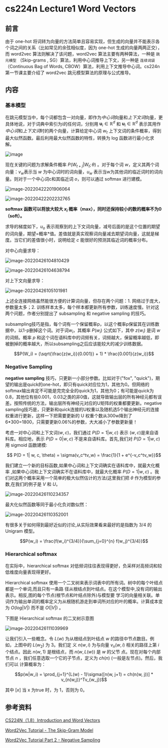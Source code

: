 # cs224n Lecture1 Word Vectors


## 前言

由于 one-hot 将词转为向量的方法简单且容易实现，但生成的向量并不能表示各个词之间的关系（比如常见的余弦相似度，因为 one-hot 生成的向量两两正交），而 word2vec 算法则解决了该问题，word2vec 算法主要有两种算法，一种是 `跳元模型` （Skip-grams , SG）算法，利用中心词推导上下文，另一种是 `连续词袋` （Continuous Bag of Words, CBOW）算法，利用上下文推导中心词。cs224n 第一节课主要介绍了 word2vec 跳元模型算法的原理与公式推导。

## 内容

### 基本模型

在跳元模型当中，每个词都包含一对向量，即作为*中心词*向量和*上下文词*向量，更具体地说，对于词典中索引为i的任何词，分别用 $\mathbf{u}_i\in\mathbb{R}^d$ 和 $\mathbf{u}_i\in\mathbb{R}^d$ 表示其用作*中心词*和*上下文词*时的两个向量，计算给定中心词 $w_t$ 上下文词的条件概率，得到最大似然函数。最后利用最大似然函数的特性，转换为 log 函数进行最小化求解。

![image](/images/cs224n_1.png)

现在关键的问题为求解条件概率 $P(W_{t+j} | W_t; \theta)$ 。对于每个词 $w$，定义其两个词向量：$v_w$表示当 $w$ 为中心词时的词向量，$u_w$ 表示当w为其他词的临近词时的词向量。则对于一个中心词c和其临近词 $o$，则可以通过 softmax 进行建模。

![image-20220422201906064](/images/cs224n_2.png)

![image-20220422202232765](/images/cs224n_3.png)

**softmax 函数可以将放大较大 $x_i$ 概率（max），同时还保持较小的数的概率不为0（soft）。** 

求导的梯度如下，$u_o$ 表示观察到的上下文词向量，减号后面的是这个位置的期望的词向量，期望=概率*值。差值就是真实观察词向量减去期望词向量，这就是梯度。当它们的差值很小时，说明给定 $c$ 能很好的预测其临近词的概率分布。

对中心向量求导：

![image-20220426104810429](/images/cs224n_8.png)

![image-20220426104638794](/images/cs224n_7.png)

对上下文向量求导：

![image-20220426105101981](/images/cs224n_9.png)

上述全连接网络虽然能很方便的计算词向量，但存在两个问题：1. 网络过于庞大，参数量太多；2. 训练样本太多，每个样本都更新所有参数，训练速度慢。针对这两个问题，作者分别提出了 subsampling 和 negative sampling 的技巧。

subsampling技巧是指，每个词有一个保留概率p，以这个概率p保留其在训练数据中，以1-p删掉这个词。对于词$w_i$，其概率 $P(w_i)$ 公式如下，其中 $z(w_i)$ 是词 $w$ 的词频。概率 $p$ 和这个词在语料库中的词频有关，词频越大，保留概率越低，即被删掉的概率越大，所以subsampling之后应该能较大的减少训练数据。

$$P(W_i) = (\sqrt{\frac{z(w_i)}{0.001}} + 1) * \frac{0.001}{z(w_i)}$$

### Negative Sampling

**negative sampling** 技巧，只更新一小部分参数。比如对于("fox", "quick")，期望的输出是quick的one-hot，即只有quick对应位为1，其他为0。但网络的softmax输出肯定不可能是完完全全的quick为1，其他为0；有可能是quick为0.8，其他位有些0.001，0.03之类的非0值，这就导致输出层的所有神经元都有误差。按照传统的方法，输出层所有神经元对应的U矩阵的权重都要更新。negative sampling技巧是，只更新和quick连接的U权重以及随机选5个输出神经元的连接权重进行更新，这样一下把需要更新的 U 权重个数从300w降到了6*300=1800，只需要更新0.06%的参数，大大减小了参数更新量！

考虑一对中心词和上下文词$(w, c)$，我们通过 $P(D = 1 | w,c)$ 表示 $(w, c)$是来自语料库。相应地，表示 $P(D = 0 | w,c)$ 不是来自语料库。首先,我们对 $P(D = 1 | w,c)$ 用 sigmoid 函数建模:

$$ P(D = 1| w, c, \theta) = \sigma(v_c^tv_w) = \frac{1}{1 + e^{-v_c^tv_w}}$$

我们建立一个新的目标函数,如果中心词和上下文词确实在语料库中，就最大化概率 ,如果中心词和上下文词确实不在语料库中，就最大化概率 $P(D = 1 | w,c)$  。我们对这两个概率采用一个简单的极大似然估计的方法(这里我们把
 $\theta$ 作为模型的参数,在我们的例子是 $V$ 和 $U$。

![image-20220426110234357](/images/cs224n_10.png)

最大化似然函数等同于最小化负对数似然：

![image-20220426110352001](/images/cs224n_11.png)

有很多关于如何得到最好近似的讨论,从实际效果看来最好的是指数为 3/4 的 Unigram 模型。

$$P(w_i) = \frac{f(w_i)^{3/4}}{\sum_{j=0}^{n} f(w_j)^{3/4}}$$

### Hierarchical softmax

在实际中，hierarchical softmax 对低频词往往表现得更好，负采样对高频词和较低维度向量表现得更好。

Hierarchical softmax 使用一个二叉树来表示词表中的所有词。树中的每个叶结点都是一个单词,而且只有一条路
径从根结点到叶结点。在这个模型中,没有词的输出表示。相反,图的每个节点(根节点和叶结点除外)与模型要
学习的向量相关联。单词作为输出单词的概率定义为从根随机游走到单词所对应的叶的概率。计算成本变为 $O(log|V|)$ 而不是 $O(|V|)$ 。

下图是 Hierarchical softmax 的二叉树示意图

![image-20220426111039969](/images/cs224n_12.png)

让我们引入一些概念。令 $L(w)$ 为从根结点到叶结点 $w$ 的路径中节点数目。例如，上图中的 $L(w_2)$ 为 3。我们定
义 $n(w, i)$ 为与向量 $v_n(w, i)$ 相关的路径上第 $i$ 个结点。因此 $n(w, 1)$ 是根结点，而 $n(w, L(w))$ 是 $w$ 的父节
点。现在对每个内部节点 $n$ ，我们任意选取一个它的子节点，定义为 $ch(n)$ (一般是左节点)。然后，我们可以
计算概率为：

$$p(w|w_i) = \prod_{j=1}^{L(w) - 1}\sigma([n(w, j+1) = ch(n(w, j))] * v_{n(w,j)}^Tv_{w_j})$$

其中 $[x]$ 当 x 为true 时，为 1，否则为 0。

## 参考资料

[CS224N（1.8）Introduction and Word Vectors](https://bitjoy.net/2019/06/22/cs224n%ef%bc%881-8%ef%bc%89introduction-and-word-vectors/)

[Word2Vec Tutorial - The Skip-Gram Model](http://mccormickml.com/2016/04/19/word2vec-tutorial-the-skip-gram-model/)

[Word2Vec Tutorial Part 2 - Negative Sampling](http://mccormickml.com/2017/01/11/word2vec-tutorial-part-2-negative-sampling/)



